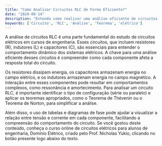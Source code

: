 ```yaml
---
title: "Como Analisar Circuitos RLC de Forma Eficiente?"
date: "2024-09-14"
description: "Entenda como realizar uma análise eficiente de circuitos RLC, focando nos conceitos fundamentais e na aplicação prática."
keywords: ['Circuito', 'RLC', 'Análise', 'Teorema', 'elétrico']
---
```


A análise de circuitos RLC é uma parte fundamental do estudo de circuitos elétricos em cursos de engenharia. Esses circuitos, que incluem resistores (R), indutores (L) e capacitores (C), são essenciais para entender o comportamento dinâmico dos sistemas elétricos. A chave para uma análise eficiente desses circuitos é compreender como cada componente afeta a resposta total do circuito.

Os resistores dissipam energia, os capacitores armazenam energia no campo elétrico, e os indutores armazenam energia no campo magnético. A interação entre esses componentes pode resultar em comportamentos complexos, como ressonância e amortecimento. Para analisar um circuito RLC, é importante identificar o tipo de configuração (série ou paralelo) e aplicar os teoremas apropriados, como o Teorema de Thévenin ou o Teorema de Norton, para simplificar a análise.

Além disso, o uso de tabelas e diagramas de fase pode ajudar a visualizar a relação entre tensão e corrente em cada componente, facilitando a compreensão do comportamento do circuito. Se você gostou deste conteúdo, conheça o curso online de circuitos elétricos para alunos de engenharia, Domínio Elétrico, criado pelo Prof. Nicholas Yukio, clicando no botão presente logo abaixo do texto.